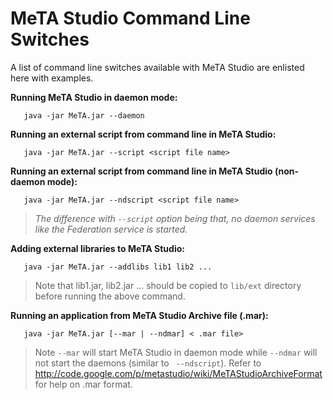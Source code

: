 # MeTA Studio Command Line Switches #

A list of command line switches available with MeTA Studio are enlisted here with examples.

**Running MeTA Studio in daemon mode:**

```
   java -jar MeTA.jar --daemon
```

**Running an external script from command line in MeTA Studio:**

```
   java -jar MeTA.jar --script <script file name>
```

**Running an external script from command line in MeTA Studio (non-daemon mode):**

```
   java -jar MeTA.jar --ndscript <script file name>
```

> _The difference with `--script` option being that, no daemon services like the Federation service is started._

**Adding external libraries to MeTA Studio:**

```
   java -jar MeTA.jar --addlibs lib1 lib2 ...
```

> Note that lib1.jar, lib2.jar ... should be copied to ` lib/ext ` directory before running the above command.

**Running an application from MeTA Studio Archive file (.mar):**

```
   java -jar MeTA.jar [--mar | --ndmar] < .mar file>
```

> Note ` --mar ` will start MeTA Studio in daemon mode while ` --ndmar ` will not start the daemons (similar to ` --ndscript`). Refer to http://code.google.com/p/metastudio/wiki/MeTAStudioArchiveFormat for help on .mar format.